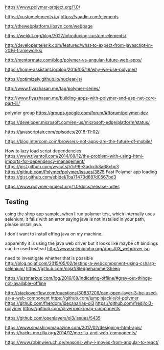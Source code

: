

https://www.polymer-project.org/1.0/

https://customelements.io/
https://vaadin.com/elements

http://thewebplatform.libsyn.com/webpage

https://webkit.org/blog/7027/introducing-custom-elements/

http://developer.telerik.com/featured/what-to-expect-from-javascript-in-2016-frameworks/

http://mentormate.com/blog/polymer-vs-angular-future-web-apps/

https://home-assistant.io/blog/2016/05/18/why-we-use-polymer/

https://optimizely.github.io/nuclear-js/

http://www.fiyazhasan.me/tag/polymer-series/

http://www.fiyazhasan.me/building-apps-with-polymer-and-asp-net-core-part-iii/

polymer group
https://groups.google.com/forum/#!forum/polymer-dev

https://developer.microsoft.com/en-us/microsoft-edge/platform/status/

https://javascriptair.com/episodes/2016-11-02/

https://blog.intercom.com/browsers-not-apps-are-the-future-of-mobile/

How to lazy load script dependencies
https://www.tjvantoll.com/2014/08/12/the-problem-with-using-html-imports-for-dependency-management/
https://gist.github.com/wycats/51c96e3adcdb3a68cbc3
https://github.com/Polymer/polymer/issues/3875
Fast Polymer app loading
https://gist.github.com/ebidel/1ba71473d687d0567bd3

https://www.polymer-project.org/1.0/docs/release-notes

## Testing

using the shop app sample, when I run polymer test, which internally uses selenium, it fails with an error saying java is not installed in your path, please install java.

I don't want to install effing java on my machine.

apparently it is using the java web driver
but it looks like maybe c# bindings can be used instead
http://www.seleniumhq.org/docs/03_webdriver.jsp

need to investigate whether that is possible
http://blog.nojaf.com/2015/05/02/testing-a-webcomponent-using-csharp-selenium/
https://github.com/nojaf/SledgehammerSheep

https://justmarkup.com/log/2016/08/indicating-offline/#grey-out-things-not-available-offline

http://stackoverflow.com/questions/30837206/can-open-layer-3-be-used-as-a-web-component
https://github.com/jumpinjackie/ol-polymer
https://github.com/fherdom/idecanarias-ol3
https://github.com/fredj/ol3-polymer
https://github.com/oliverroick/map-components

https://github.com/openlayers/ol3/issues/5435

https://www.smashingmagazine.com/2017/02/designing-html-apis/
https://hacks.mozilla.org/2014/12/mozilla-and-web-components/

https://www.robinwieruch.de/reasons-why-i-moved-from-angular-to-react/
